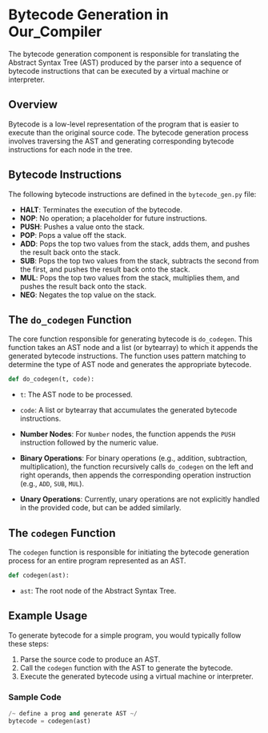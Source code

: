 # Bytecode Generation in Our_Compiler

The bytecode generation component is responsible for translating the Abstract Syntax Tree (AST) produced by the parser into a sequence of bytecode instructions that can be executed by a virtual machine or interpreter.

## Overview

Bytecode is a low-level representation of the program that is easier to execute than the original source code. The bytecode generation process involves traversing the AST and generating corresponding bytecode instructions for each node in the tree.

## Bytecode Instructions

The following bytecode instructions are defined in the `bytecode_gen.py` file:

- **HALT**: Terminates the execution of the bytecode.
- **NOP**: No operation; a placeholder for future instructions.
- **PUSH**: Pushes a value onto the stack.
- **POP**: Pops a value off the stack.
- **ADD**: Pops the top two values from the stack, adds them, and pushes the result back onto the stack.
- **SUB**: Pops the top two values from the stack, subtracts the second from the first, and pushes the result back onto the stack.
- **MUL**: Pops the top two values from the stack, multiplies them, and pushes the result back onto the stack.
- **NEG**: Negates the top value on the stack.

## The `do_codegen` Function

The core function responsible for generating bytecode is `do_codegen`. This function takes an AST node and a list (or bytearray) to which it appends the generated bytecode instructions. The function uses pattern matching to determine the type of AST node and generates the appropriate bytecode.

```python
def do_codegen(t, code):
```

- `t`: The AST node to be processed.
- `code`: A list or bytearray that accumulates the generated bytecode instructions.

- **Number Nodes**: For `Number` nodes, the function appends the `PUSH` instruction followed by the numeric value.
- **Binary Operations**: For binary operations (e.g., addition, subtraction, multiplication), the function recursively calls `do_codegen` on the left and right operands, then appends the corresponding operation instruction (e.g., `ADD`, `SUB`, `MUL`).
- **Unary Operations**: Currently, unary operations are not explicitly handled in the provided code, but can be added similarly.

## The `codegen` Function

The `codegen` function is responsible for initiating the bytecode generation process for an entire program represented as an AST.

```python
def codegen(ast):
```

- `ast`: The root node of the Abstract Syntax Tree.

## Example Usage

To generate bytecode for a simple program, you would typically follow these steps:

1. Parse the source code to produce an AST.
2. Call the `codegen` function with the AST to generate the bytecode.
3. Execute the generated bytecode using a virtual machine or interpreter.

### Sample Code

```python
/~ define a prog and generate AST ~/
bytecode = codegen(ast)
```
